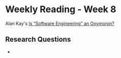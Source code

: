 # Weekly Reading - Week 8

Alan Kay's [Is “Software Engineering” an Oxymoron?](http://tinlizzie.org/~takashi/IsSoftwareEngineeringAnOxymoron.pdf)

## Research Questions

* 